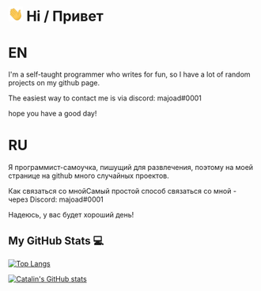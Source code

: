 # <img src="https://raw.githubusercontent.com/ABSphreak/ABSphreak/master/gifs/Hi.gif" width="30px"> Hi / Привет

# EN
I'm a self-taught programmer who writes for fun, so I have a lot of random projects on my github page.

The easiest way to contact me is via discord: majoad#0001

hope you have a good day!


# RU
Я программист-самоучка, пишущий для развлечения, поэтому на моей странице на github много случайных проектов.

Как связаться со мнойСамый простой способ связаться со мной - через Discord: majoad#0001

Надеюсь, у вас будет хороший день!



## My GitHub Stats 💻

[![Top Langs](https://github-readme-stats.vercel.app/api/top-langs/?username=jinx420&hide=java,html,css&theme=dracula)](https://github.com/anuraghazra/github-readme-stats)

[![Catalin's GitHub stats](https://github-readme-stats.vercel.app/api?username=jinx420&theme=dracula)](https://github.com/anuraghazra/github-readme-stats)
